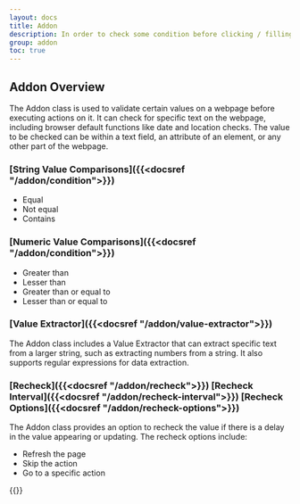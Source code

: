 ```yaml
---
layout: docs
title: Addon
description: In order to check some condition before clicking / filling add addon to that specific Action. You can add condition by clicking on __</>__ icon which appears when you hover over action row.
group: addon
toc: true
---
```

## Addon Overview
The Addon class is used to validate certain values on a webpage before executing actions on it. It can check for specific text on the webpage, including browser default functions like date and location checks. The value to be checked can be within a text field, an attribute of an element, or any other part of the webpage.

### [String Value Comparisons]({{<docsref "/addon/condition">}})
- Equal
- Not equal
- Contains

### [Numeric Value Comparisons]({{<docsref "/addon/condition">}})
- Greater than
- Lesser than
- Greater than or equal to
- Lesser than or equal to

### [Value Extractor]({{<docsref "/addon/value-extractor">}})
The Addon class includes a Value Extractor that can extract specific text from a larger string, such as extracting numbers from a string. It also supports regular expressions for data extraction.

### [Recheck]({{<docsref "/addon/recheck">}}) [Recheck Interval]({{<docsref "/addon/recheck-interval">}}) [Recheck Options]({{<docsref "/addon/recheck-options">}})
The Addon class provides an option to recheck the value if there is a delay in the value appearing or updating. The recheck options include:
- Refresh the page
- Skip the action
- Go to a specific action

{{<img addon.png>}}